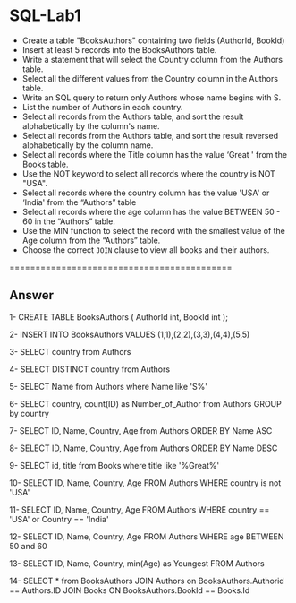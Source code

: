 # SQL-Lab1
- Create a table "BooksAuthors" containing two fields (AuthorId, BookId)
- Insert at least 5 records into the BooksAuthors table.
- Write a statement that will select the Country column from the Authors table.
- Select all the different values from the Country column in the Authors table.
- Write an SQL query to return only Authors whose name begins with S.
- List the number of Authors in each country.
- Select all records from the Authors table, and sort the result alphabetically by the column's name.
- Select all records from the Authors table, and sort the result reversed alphabetically by the column name.
- Select all records where the Title column has the value ‘Great ' from the Books table.
- Use the NOT keyword to select all records where the country is NOT "USA".
- Select all records where the country column has the value 'USA' or ‘India' from the “Authors” table
- Select all records where the age column has the value BETWEEN 50 - 60 in the “Authors” table.
- Use the MIN function to select the record with the smallest value of the Age column from the “Authors” table.
- Choose the correct `JOIN` clause to view all books and their authors.

===========================================
## Answer

1- CREATE TABLE BooksAuthors (
	AuthorId int,
	BookId int
);

2- INSERT INTO BooksAuthors
VALUES (1,1),(2,2),(3,3),(4,4),(5,5)

3- SELECT country from Authors

4- SELECT DISTINCT country from Authors

5- SELECT Name
from Authors 
where Name like 'S%'

6- SELECT country, count(ID) as Number_of_Author
from Authors
GROUP by country

7- SELECT ID, Name, Country, Age
from Authors
ORDER BY Name ASC

8- SELECT ID, Name, Country, Age
from Authors
ORDER BY Name DESC

9- SELECT id, title
from Books
where title like '%Great%'

10- SELECT ID, Name, Country, Age
FROM Authors
WHERE country is not 'USA'

11- SELECT ID, Name, Country, Age
FROM Authors
WHERE country == 'USA' or  Country == 'India'

12- SELECT ID, Name, Country, Age
FROM Authors
WHERE age BETWEEN 50 and 60

13- SELECT ID, Name, Country, min(Age) as Youngest
FROM Authors

14- SELECT *
from BooksAuthors
JOIN Authors
on BooksAuthors.Authorid == Authors.ID
JOIN Books
ON BooksAuthors.BookId == Books.Id

